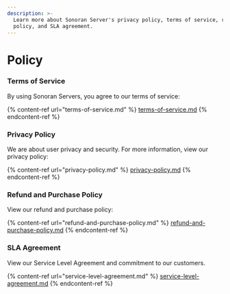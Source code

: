 ```yaml
---
description: >-
  Learn more about Sonoran Server's privacy policy, terms of service, refund
  policy, and SLA agreement.
---
```


# Policy

### Terms of Service

By using Sonoran Servers, you agree to our terms of service:

{% content-ref url="terms-of-service.md" %}
[terms-of-service.md](terms-of-service.md)
{% endcontent-ref %}

### Privacy Policy

We are about user privacy and security. For more information, view our privacy policy:

{% content-ref url="privacy-policy.md" %}
[privacy-policy.md](privacy-policy.md)
{% endcontent-ref %}

### Refund and Purchase Policy

View our refund and purchase policy:

{% content-ref url="refund-and-purchase-policy.md" %}
[refund-and-purchase-policy.md](refund-and-purchase-policy.md)
{% endcontent-ref %}

### SLA Agreement

View our Service Level Agreement and commitment to our customers.

{% content-ref url="service-level-agreement.md" %}
[service-level-agreement.md](service-level-agreement.md)
{% endcontent-ref %}

